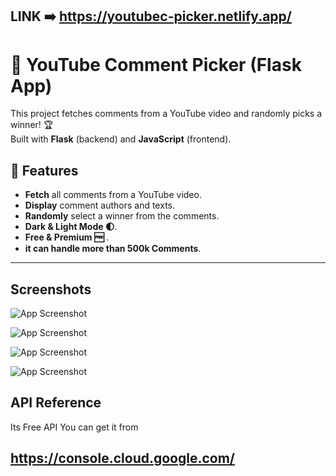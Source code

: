 

## LINK ➡️ https://youtubec-picker.netlify.app/


# 🎯 YouTube Comment Picker (Flask App)

This project fetches comments from a YouTube video and randomly picks a winner! 🏆  
Built with **Flask** (backend) and **JavaScript** (frontend).



## 🚀 Features
- **Fetch** all comments from a YouTube video.
- **Display** comment authors and texts.
- **Randomly** select a winner from the comments.
- **Dark & Light Mode 🌓**.
- **Free & Premium 🆓** .
- **it can handle more than 500k Comments**.

---

## Screenshots

![App Screenshot](https://i.ibb.co/FbHvqXgX/A4-F6816-C-1-CBC-48-B5-8751-A1-FFC7-A2-C24-D.png)

![App Screenshot](https://i.ibb.co/zK5kq4z/image.png)

![App Screenshot](https://i.ibb.co/bg7yfvNm/image.png)

![App Screenshot](https://i.ibb.co/PZ1tmJS0/image.png)
## API Reference

Its Free API You can get it from 

## https://console.cloud.google.com/

